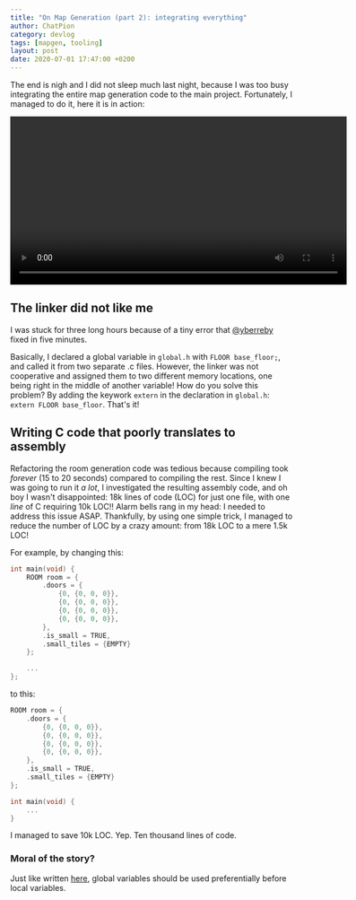 ```yaml
---
title: "On Map Generation (part 2): integrating everything"
author: ChatPion
category: devlog
tags: [mapgen, tooling]
layout: post
date: 2020-07-01 17:47:00 +0200
---
```


The end is nigh and I did not sleep much last night, because I was too busy
integrating the entire map generation code to the main project. Fortunately, I
managed to do it, here it is in action:

<video autoplay height="300" controls>
  <source src="/gboi-kirby/assets/2020-07-01-mapgen-integration.webm" type="video/webm">
</video>

## The linker did not like me

I was stuck for three long hours because of a tiny error that
[@yberreby](https://github.com/yberreby) fixed in five minutes. 

Basically, I declared a global variable in `global.h` with `FLOOR base_floor;`,
and called it from two separate .c files. However, the linker was not
cooperative and assigned them to two different memory locations, one being
right in the middle of another variable! How do you solve this problem? By
adding the keywork `extern` in the declaration in `global.h`: `extern FLOOR
base_floor`. That's it!

## Writing C code that poorly translates to assembly

Refactoring the room generation code was tedious because compiling took
_forever_ (15 to 20 seconds) compared to compiling the rest. Since I knew I was
going to run it _a lot_, I investigated the resulting assembly code, and oh boy
I wasn't disappointed: 18k lines of code (LOC) for just one file, with one
_line_ of C requiring 10k LOC!! Alarm bells rang in my head: I needed to address
this issue ASAP. Thankfully, by using one simple trick, I managed to reduce the
number of LOC by a crazy amount: from 18k LOC to a mere 1.5k LOC! 

For example, by changing this: 

```C
int main(void) {
    ROOM room = {
        .doors = {
            {0, {0, 0, 0}},
            {0, {0, 0, 0}},
            {0, {0, 0, 0}},
            {0, {0, 0, 0}},
        },
        .is_small = TRUE,
        .small_tiles = {EMPTY}
    };

    ...
};
```

to this:

```C
ROOM room = {
    .doors = {
        {0, {0, 0, 0}},
        {0, {0, 0, 0}},
        {0, {0, 0, 0}},
        {0, {0, 0, 0}},
    },
    .is_small = TRUE,
    .small_tiles = {EMPTY}
};

int main(void) {
    ...
}
```

I managed to save 10k LOC. Yep. Ten thousand lines of code.

### Moral of the story? 

Just like written
[here](https://gbdev.io/to_c_or_not_to_c.html#optimizing-for-gbdk), global
variables should be used preferentially before local variables.
